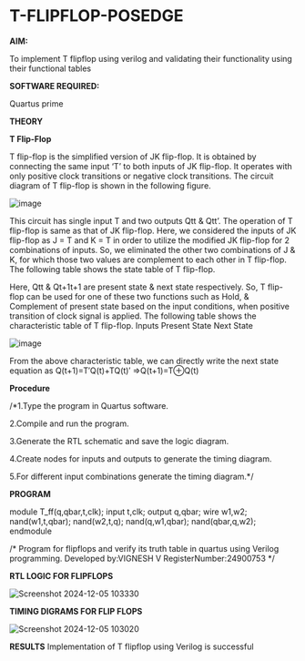 # T-FLIPFLOP-POSEDGE

**AIM:**

To implement  T flipflop using verilog and validating their functionality using their functional tables

**SOFTWARE REQUIRED:**

Quartus prime

**THEORY**

**T Flip-Flop**

T flip-flop is the simplified version of JK flip-flop. It is obtained by connecting the same input ‘T’ to both inputs of JK flip-flop. It operates with only positive clock transitions or negative clock transitions. The circuit diagram of T flip-flop is shown in the following figure.

![image](https://github.com/naavaneetha/T-FLIPFLOP-POSEDGE/assets/154305477/458a68fe-2d08-4a9d-ac4f-7ae0480ce0bd)

 
This circuit has single input T and two outputs Qtt & Qtt’. The operation of T flip-flop is same as that of JK flip-flop. Here, we considered the inputs of JK flip-flop as J = T and K = T in order to utilize the modified JK flip-flop for 2 combinations of inputs. So, we eliminated the other two combinations of J & K, for which those two values are complement to each other in T flip-flop. The following table shows the state table of T flip-flop.

Here, Qtt & Qt+1t+1 are present state & next state respectively. So, T flip-flop can be used for one of these two functions such as Hold, & Complement of present state based on the input conditions, when positive transition of clock signal is applied. The following table shows the characteristic table of T flip-flop. Inputs Present State Next State

![image](https://github.com/naavaneetha/T-FLIPFLOP-POSEDGE/assets/154305477/cdd7fb32-539f-4b66-bb8d-f305a153c886)

 
From the above characteristic table, we can directly write the next state equation as Q(t+1)=T′Q(t)+TQ(t)′ ⇒Q(t+1)=T⊕Q(t)

**Procedure**

/*1.Type the program in Quartus software.

2.Compile and run the program.

3.Generate the RTL schematic and save the logic diagram.

4.Create nodes for inputs and outputs to generate the timing diagram.

5.For different input combinations generate the timing diagram.*/

**PROGRAM**

module T_ff(q,qbar,t,clk);
input t,clk;
output q,qbar;
wire w1,w2;
nand(w1,t,qbar);
nand(w2,t,q);
nand(q,w1,qbar);
nand(qbar,q,w2);
endmodule

/* Program for flipflops and verify its truth table in quartus using Verilog programming. Developed by:VIGNESH V RegisterNumber:24900753
*/

**RTL LOGIC FOR FLIPFLOPS**

![Screenshot 2024-12-05 103330](https://github.com/user-attachments/assets/1d436636-0e78-44e2-8b41-83957509a67c)


**TIMING DIGRAMS FOR FLIP FLOPS**

![Screenshot 2024-12-05 103020](https://github.com/user-attachments/assets/cc69b0e5-68a5-46ca-9dc5-57abc0ebbf63)


**RESULTS**
Implementation of T flipflop using Verilog is successful
